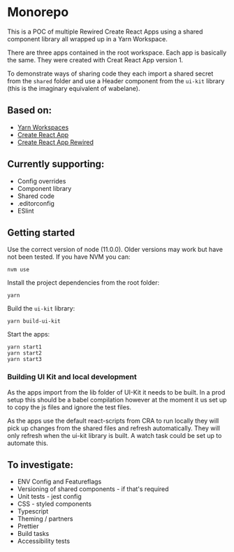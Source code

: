 # Monorepo

This is a POC of multiple Rewired Create React Apps using a shared component library all wrapped up in a Yarn Workspace.

There are three apps contained in the root workspace. Each app is basically the same. They were created with Creat React App version 1.

To demonstrate ways of sharing code they each import a shared secret from the ```shared``` folder and use a Header component from the ```ui-kit``` library (this is the imaginary equivalent of wabelane).

## Based on:

* [Yarn Workspaces](https://yarnpkg.com/lang/en/docs/workspaces/)
* [Create React App](https://github.com/facebook/create-react-app)
* [Create React App Rewired](https://github.com/timarney/react-app-rewired)


## Currently supporting:

* Config overrides
* Component library
* Shared code
* .editorconfig
* ESlint

## Getting started
Use the correct version of node (11.0.0). Older versions may work but have not been tested. If you have NVM you can:
```
nvm use
```

Install the project dependencies from the root folder:
```
yarn
```

Build the ```ui-kit``` library:
```
yarn build-ui-kit
```

Start the apps:
```
yarn start1
yarn start2
yarn start3
```

### Building UI Kit and local development
As the apps import from the lib folder of UI-Kit it needs to be built. In a prod setup this should be a babel compilation however at the moment it us set up to copy the js files and ignore the test files.

As the apps use the default react-scripts from CRA to run locally they will pick up changes from the shared files and refresh automatically. They will only refresh when the ui-kit library is built. A watch task could be set up to automate this.


## To investigate:

* ENV Config and Featureflags
* Versioning of shared components - if that's required
* Unit tests - jest config
* CSS - styled components
* Typescript
* Theming / partners
* Prettier
* Build tasks
* Accessibility tests

<!--
## Stuff it might be worth adding

It might be worth adding some other stuff to one of the apps so it becomes a better boilerplate for future projects

* Redux
* Sagas
* Reselect

-->